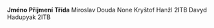 **Jméno**                           **Přijmení**                            **Třída**
Miroslav                            Douda                                     None
Kryštof                             Hanžl                                     2ITB
Davyd				    Hadupyak				      2ITB
